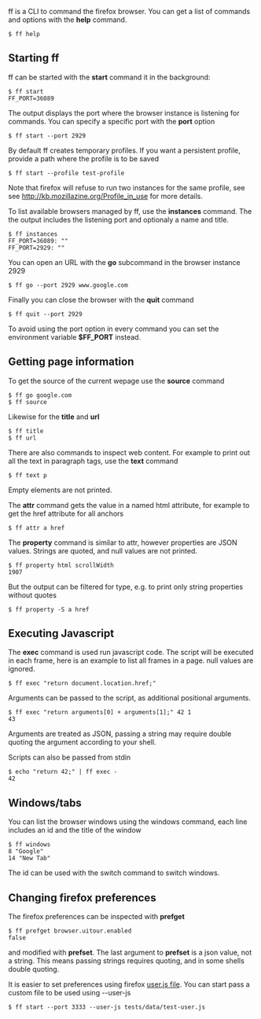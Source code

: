 
ff is a CLI to command the firefox browser. You can get a list of commands
and options with the __help__ command.

	$ ff help

## Starting ff

ff can be started with the __start__ command
it in the background:

	$ ff start
	FF_PORT=36089

The output displays the port where the browser instance is listening for commands.
You can specify a specific port with the __port__ option

	$ ff start --port 2929

By default ff creates temporary profiles. If you want a persistent profile, provide
a path where the profile is to be saved

	$ ff start --profile test-profile

Note that firefox will refuse to run two instances for the same profile,
see see http://kb.mozillazine.org/Profile_in_use for more details.

To list available browsers managed by ff, use the __instances__ command. The
the output includes the listening port and optionaly a name and title.

	$ ff instances
	FF_PORT=36089: ""
	FF_PORT=2929: ""

You can open an URL with the __go__ subcommand in the browser instance 2929

	$ ff go --port 2929 www.google.com

Finally you can close the browser with the __quit__ command

	$ ff quit --port 2929

To avoid using the port option in every command you can set the environment variable 
__$FF_PORT__ instead.

##  Getting page information

To get the source of the current wepage use the __source__ command

	$ ff go google.com
	$ ff source

Likewise for the __title__ and __url__

	$ ff title
	$ ff url

There are also commands to inspect web content. For example to print out all the text in paragraph tags, use the __text__ command

	$ ff text p

Empty elements are not printed.

The __attr__ command gets the value in a named html attribute, for example to get the href attribute for all anchors

	$ ff attr a href

The __property__ command is similar to attr, however properties are JSON values. Strings are quoted, and null values are not printed.

	$ ff property html scrollWidth
	1907

But the output can be filtered for type, e.g. to print only string properties without quotes

	$ ff property -S a href

## Executing Javascript

The __exec__ command is used run javascript code. The script will be executed in each frame, here is an example to list all frames in a page. null values are ignored.

	$ ff exec "return document.location.href;"

Arguments can be passed to the script, as additional positional arguments.

	$ ff exec "return arguments[0] + arguments[1];" 42 1
	43

Arguments are treated as JSON, passing a string may require double quoting the argument
according to your shell.

Scripts can also be passed from stdin

	$ echo "return 42;" | ff exec -
	42

## Windows/tabs

You can list the browser windows using the windows command, each line includes an id
and the title of the window

	$ ff windows
	8 "Google"
	14 "New Tab"

The id can be used with the switch command to switch windows.

## Changing firefox preferences

The firefox preferences can be inspected with __prefget__

	$ ff prefget browser.uitour.enabled
	false

and modified with __prefset__. The last argument to __prefset__ is a json value, not a string.
This means passing strings requires quoting, and in some shells double quoting.

It is easier to set preferences using firefox [user.js file](https://developer.mozilla.org/en-US/docs/Mozilla/Preferences/A_brief_guide_to_Mozilla_preferences).
You can start pass a custom file to be used using --user-js

	$ ff start --port 3333 --user-js tests/data/test-user.js

